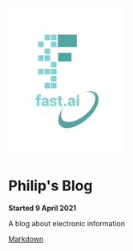 ![Image of fast.ai logo](images/logo.png)

# Philip's Blog

**Started 9 April 2021**

A blog about electronic information
 
[Markdown](https://guides.github.com/features/mastering-markdown/)
